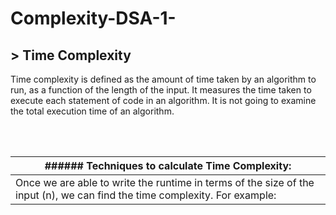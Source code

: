 # Complexity-DSA-1-



## > Time Complexity

<p>Time complexity is defined as the amount of time taken by an algorithm to run, as a function of the length of the input. It measures the time taken to execute each statement of code in an algorithm. It is not going to examine the total execution time of an algorithm.</p><br></br>
 
| ###### Techniques to calculate Time Complexity: |
|------------------------------------------|
| Once we are able to write the runtime in terms of the size of the input (n), we can find the time complexity. For example: |

